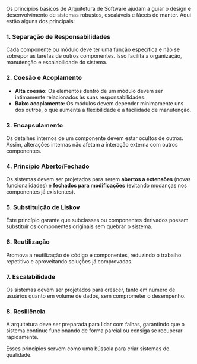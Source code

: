 Os princípios básicos de Arquitetura de Software ajudam a guiar o design e desenvolvimento de sistemas robustos, escaláveis e fáceis de manter. Aqui estão alguns dos principais:

### **1. Separação de Responsabilidades**

Cada componente ou módulo deve ter uma função específica e não se sobrepor às tarefas de outros componentes. Isso facilita a organização, manutenção e escalabilidade do sistema.

### **2. Coesão e Acoplamento**

- **Alta coesão:** Os elementos dentro de um módulo devem ser intimamente relacionados às suas responsabilidades.
- **Baixo acoplamento:** Os módulos devem depender minimamente uns dos outros, o que aumenta a flexibilidade e a facilidade de manutenção.

### **3. Encapsulamento**

Os detalhes internos de um componente devem estar ocultos de outros. Assim, alterações internas não afetam a interação externa com outros componentes.

### **4. Princípio Aberto/Fechado**

Os sistemas devem ser projetados para serem **abertos a extensões** (novas funcionalidades) e **fechados para modificações** (evitando mudanças nos componentes já existentes).

### **5. Substituição de Liskov**

Este princípio garante que subclasses ou componentes derivados possam substituir os componentes originais sem quebrar o sistema.

### **6. Reutilização**

Promova a reutilização de código e componentes, reduzindo o trabalho repetitivo e aproveitando soluções já comprovadas.

### **7. Escalabilidade**

Os sistemas devem ser projetados para crescer, tanto em número de usuários quanto em volume de dados, sem comprometer o desempenho.

### **8. Resiliência**

A arquitetura deve ser preparada para lidar com falhas, garantindo que o sistema continue funcionando de forma parcial ou consiga se recuperar rapidamente.

Esses princípios servem como uma bússola para criar sistemas de qualidade.

